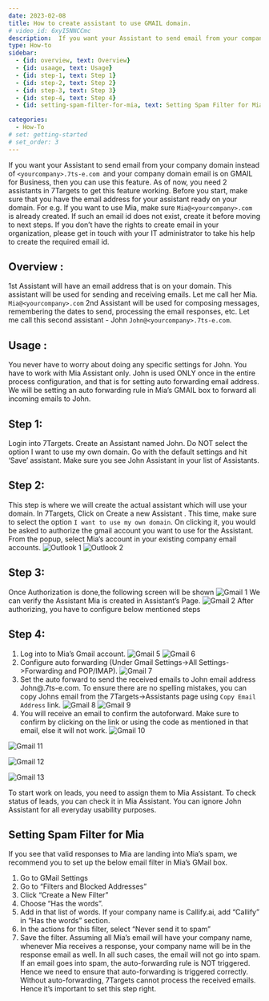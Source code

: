 ```yaml
---
date: 2023-02-08
title: How to create assistant to use GMAIL domain.
# video_id: 6xyI5NNCCmc
description:  If you want your Assistant to send email from your company domain instead of `<yourcompany>.7ts-e.com `and your company domain email is on GMAIL for Business, then you can use this feature.
type: How-to
sidebar:
  - {id: overview, text: Overview}
  - {id: usaage, text: Usage}
  - {id: step-1, text: Step 1}
  - {id: step-2, text: Step 2}
  - {id: step-3, text: Step 3}
  - {id: step-4, text: Step 4}
  - {id: setting-spam-filter-for-mia, text: Setting Spam Filter for Mia}

categories:
  - How-To
# set: getting-started
# set_order: 3
---
```

If you want your Assistant to send email from your company domain instead of `<yourcompany>.7ts-e.com `and your company domain email is on GMAIL for Business, then you can use this feature.
As of now, you need 2 assistants in 7Targets to get this feature working.
Before you start, make sure that you have the email address for your assistant ready on your domain.
For e.g. If you want to use Mia, make sure `Mia@<yourcompany>.com `is already created. If such an email id does not exist, create it before moving to next steps. If you don’t have the rights to create email in your organization, please get in touch with your IT administrator to take his help to create the required email id.
## Overview :
1st Assistant will have an email address that is on your domain. This assistant will be used for sending and receiving emails. Let me call her Mia. `Mia@<yourcompany>.com`
2nd Assistant will be used for composing messages, remembering the dates to send, processing the email responses, etc. Let me call this second assistant - John `John@<yourcompany>.7ts-e.com`.
## Usage :
You never have to worry about doing any specific settings for John. You have to work with Mia Assistant only. John is used ONLY once in the entire process configuration, and that is for setting auto forwarding email address.
We will be setting an auto forwarding rule in Mia’s GMAIL box to forward all incoming emails to John.

## Step 1:
Login into 7Targets. Create an Assistant named John. Do NOT select the option I want to use my own domain. Go with the default settings and hit ‘Save’ assistant. Make sure you see John Assistant in your list of Assistants.
## Step 2:
This step is where we will create the actual assistant which will use your domain.
In 7Targets, Click on Create a new Assistant . This time, make sure to select the option `I want to use my own domain`.
On clicking it, you would be asked to authorize the gmail account you want to use for the Assistant. From the popup, select Mia’s account in your existing company email accounts.
![Outlook 1](../../images/outlook_image1.png)
![Outlook 2](../../images/outlook_image2.png)

## Step 3:
Once Authorization is done,the following screen will be shown
![Gmail 1](../../images/gmail_image3.png)
We can verify the Assistant Mia is created in Assistant’s Page.
![Gmail 2](../../images/gmail_image4.png)
After authorizing, you have to configure below mentioned steps
## Step 4:
1.	Log into to Mia’s Gmail account.
![Gmail 5](../../images/gmail_image5.png)
![Gmail 6](../../images/gmail_image6.png)
2.	Configure auto forwarding (Under Gmail Settings->All Settings->Forwarding and POP/IMAP).
![Gmail 7](../../images/gmail_image7.png)
3.	Set the auto forward to send the received emails to John email address John@.7ts-e.com. To ensure there are no spelling mistakes, you can copy Johns email from the 7Targets->Assistants page using `Copy Email Address` link.
![Gmail 8](../../images/gmail_image8.png)
![Gmail 9](../../images/gmail_image9.png)
4.	You will receive an email to confirm the autoforward. Make sure to confirm by clicking on the link or using the code as mentioned in that email, else it will not work.
![Gmail 10](../../images/gmail_image10.png)

![Gmail 11](../../images/gmail_image11.png)

![Gmail 12](../../images/gmail_image12.png)

![Gmail 13](../../images/gmail_image13.png)

To start work on leads, you need to assign them to Mia Assistant. To check status of leads, you can check it in Mia Assistant. You can ignore John Assistant for all everyday usability purposes.  
## Setting Spam Filter for Mia
If you see that valid responses to Mia are landing into Mia’s spam, we recommend you to set up the below email filter in Mia’s GMail box.
1.	Go to GMail Settings
2.	Go to “Filters and Blocked Addresses”
3.	Click “Create a New Filter”
4.	Choose “Has the words”.
5.	Add in that list of words. If your company name is Callify.ai, add “Callify” in “Has the words” section.
6.	In the actions for this filter, select “Never send it to spam”
7.	Save the filter.
Assuming all Mia’s email will have your company name, whenever Mia receives a response, your company name will be in the response email as well. In all such cases, the email will not go into spam.
If an email goes into spam, the auto-forwarding rule is NOT triggered. Hence we need to ensure that auto-forwarding is triggered correctly. Without auto-forwarding, 7Targets cannot process the received emails. Hence it’s important to set this step right.


